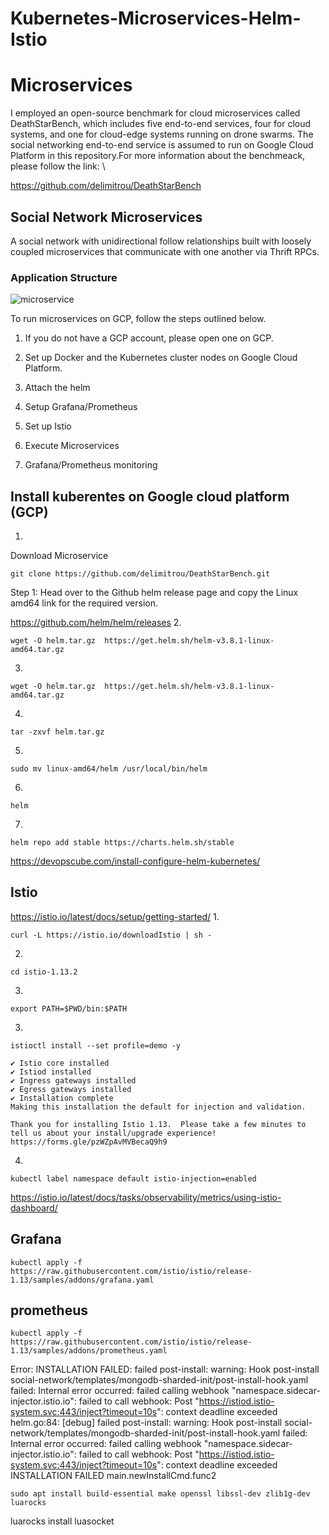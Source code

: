 # Kubernetes-Microservices-Helm-Istio
# Microservices 
I employed an open-source benchmark for cloud microservices called DeathStarBench, which includes five end-to-end services, four for cloud  systems, and one for cloud-edge systems running on drone swarms. The social networking end-to-end service is assumed to run on Google Cloud Platform in this repository.For more information about the benchmeack, please follow the link: \

https://github.com/delimitrou/DeathStarBench

## Social Network Microservices

A social network with unidirectional follow relationships built with loosely coupled microservices that communicate with one another via Thrift RPCs.

### Application Structure
![microservice](https://user-images.githubusercontent.com/87664653/162190639-44f4ae4e-6fbc-4cf4-9158-f333ecfc0723.png)

To run microservices on GCP, follow the steps outlined below.

1. If you do not have a GCP account, please open one on GCP.

2. Set up Docker and the Kubernetes cluster nodes on Google Cloud Platform.

3. Attach the helm

4. Setup Grafana/Prometheus

5. Set up Istio

6. Execute Microservices

7. Grafana/Prometheus monitoring

## Install kuberentes on Google cloud platform (GCP)
1.
Download Microservice 
```
git clone https://github.com/delimitrou/DeathStarBench.git
```
Step 1: Head over to the Github helm release page and copy the Linux amd64 link for the required version.

https://github.com/helm/helm/releases
2.
```
wget -O helm.tar.gz  https://get.helm.sh/helm-v3.8.1-linux-amd64.tar.gz
```
3.
```
wget -O helm.tar.gz  https://get.helm.sh/helm-v3.8.1-linux-amd64.tar.gz

```
4.
```
tar -zxvf helm.tar.gz
```
5.
```
sudo mv linux-amd64/helm /usr/local/bin/helm
```
6.
```
helm
```
7.
```
helm repo add stable https://charts.helm.sh/stable

```
https://devopscube.com/install-configure-helm-kubernetes/

## lstio
https://istio.io/latest/docs/setup/getting-started/
1.
```
curl -L https://istio.io/downloadIstio | sh -

```
2.
```
cd istio-1.13.2
```
3.
```
export PATH=$PWD/bin:$PATH

```
3.
```
istioctl install --set profile=demo -y

✔ Istio core installed                                                          
✔ Istiod installed                                                              
✔ Ingress gateways installed                                                    
✔ Egress gateways installed                                                     
✔ Installation complete                                                        
Making this installation the default for injection and validation.

Thank you for installing Istio 1.13.  Please take a few minutes to tell us about your install/upgrade experience!  https://forms.gle/pzWZpAvMVBecaQ9h9

```
4.
```
kubectl label namespace default istio-injection=enabled
```
https://istio.io/latest/docs/tasks/observability/metrics/using-istio-dashboard/
## Grafana
```
kubectl apply -f https://raw.githubusercontent.com/istio/istio/release-1.13/samples/addons/grafana.yaml
```
## prometheus
```
kubectl apply -f https://raw.githubusercontent.com/istio/istio/release-1.13/samples/addons/prometheus.yaml
```


Error: INSTALLATION FAILED: failed post-install: warning: Hook post-install social-network/templates/mongodb-sharded-init/post-install-hook.yaml failed: Internal error occurred: failed calling webhook "namespace.sidecar-injector.istio.io": failed to call webhook: Post "https://istiod.istio-system.svc:443/inject?timeout=10s": context deadline exceeded
helm.go:84: [debug] failed post-install: warning: Hook post-install social-network/templates/mongodb-sharded-init/post-install-hook.yaml failed: Internal error occurred: failed calling webhook "namespace.sidecar-injector.istio.io": failed to call webhook: Post "https://istiod.istio-system.svc:443/inject?timeout=10s": context deadline exceeded
INSTALLATION FAILED
main.newInstallCmd.func2

```
sudo apt install build-essential make openssl libssl-dev zlib1g-dev luarocks
```
luarocks install luasocket
```

```
